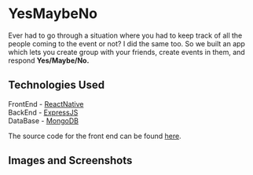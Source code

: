 # YesMaybeNo
Ever had to go through a situation where you had to keep track of all the people coming to the event or not? 
I did the same too. So we built an app which lets you create group with your friends, create events in them, and respond **Yes/Maybe/No.**

## Technologies Used
FrontEnd - [ReactNative](https://reactnative.dev/)  
BackEnd - [ExpressJS](https://expressjs.com/)  
DataBase - [MongoDB](https://www.mongodb.com/)  

The source code for the front end can be found [here](https://github.com/bahetyshyam/YesMaybeNo/).

## Images and Screenshots


